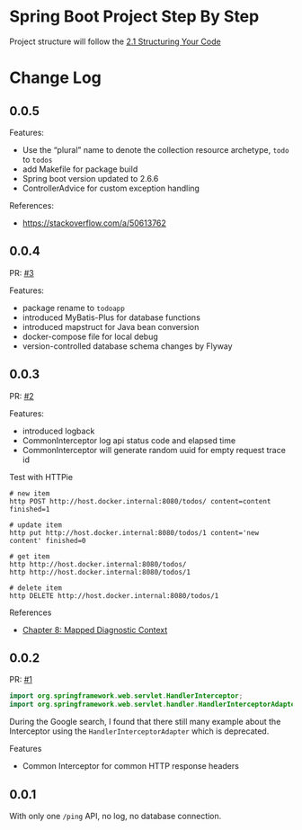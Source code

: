 Spring Boot Project Step By Step
===

Project structure will follow the [2.1 Structuring Your Code][1]

# Change Log

0.0.5
---

Features:

* Use the “plural” name to denote the collection resource archetype, `todo` to `todos`
* add Makefile for package build
* Spring boot version updated to 2.6.6
* ControllerAdvice for custom exception handling

References:

* <https://stackoverflow.com/a/50613762>


0.0.4
---

PR: [#3](https://github.com/lycheng/spring-boot-todo-applicaiton/pull/3)

Features:

* package rename to `todoapp`
* introduced MyBatis-Plus for database functions
* introduced mapstruct for Java bean conversion
* docker-compose file for local debug
* version-controlled database schema changes by Flyway

0.0.3
---

PR: [#2](https://github.com/lycheng/spring-boot-todo-applicaiton/pull/2)

Features:

* introduced logback
* CommonInterceptor log api status code and elapsed time
* CommonInterceptor will generate random uuid for empty request trace id

Test with HTTPie

```shell
# new item
http POST http://host.docker.internal:8080/todos/ content=content finished=1

# update item
http put http://host.docker.internal:8080/todos/1 content='new content' finished=0

# get item
http http://host.docker.internal:8080/todos/
http http://host.docker.internal:8080/todos/1

# delete item
http DELETE http://host.docker.internal:8080/todos/1
```

References

* [Chapter 8: Mapped Diagnostic Context][2]

0.0.2
---

PR: [#1](https://github.com/lycheng/spring-boot-todo-applicaiton/pull/1)

```java
import org.springframework.web.servlet.HandlerInterceptor;
import org.springframework.web.servlet.handler.HandlerInterceptorAdapter; // Deprecated
```

During the Google search, I found that there still many example about the Interceptor using
the `HandlerInterceptorAdapter` which is deprecated.

Features

* Common Interceptor for common HTTP response headers

0.0.1
---

With only one `/ping` API, no log, no database connection.


[1]: https://docs.spring.io/spring-boot/docs/current/reference/html/using.html#using.structuring-your-code
[2]: https://logback.qos.ch/manual/mdc.html
